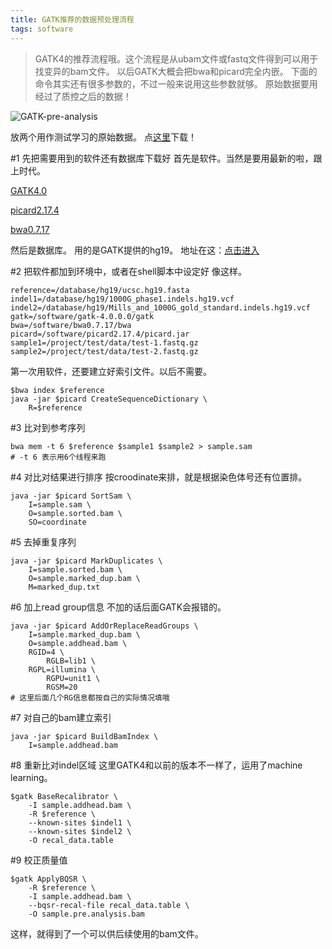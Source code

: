 ```yaml
---
title: GATK推荐的数据预处理流程
tags: software
---
```

>GATK4的推荐流程哦。这个流程是从ubam文件或fastq文件得到可以用于找变异的bam文件。
>以后GATK大概会把bwa和picard完全内嵌。
>下面的命令其实还有很多参数的，不过一般来说用这些参数就够。
>原始数据要用经过了质控之后的数据！

![GATK-pre-analysis](https://raw.githubusercontent.com/pzweuj/pzweuj.github.io/master/downloads/images/GATK_pre_analysis.PNG)

放两个用作测试学习的原始数据。
点[这里](https://github.com/pzweuj/pzweuj.github.io/tree/master/downloads/gatk-pre-analysis-test-data)下载！

#1 先把需要用到的软件还有数据库下载好
首先是软件。当然是要用最新的啦，跟上时代。

[GATK4.0](https://github.com/broadinstitute/gatk/releases/download/4.0.0.0/gatk-4.0.0.0.zip)

[picard2.17.4](https://github.com/broadinstitute/picard/releases/download/2.17.4/picard.jar)

[bwa0.7.17](https://github.com/lh3/bwa/releases/download/v0.7.17/bwa-0.7.17.tar.bz2)

然后是数据库。
用的是GATK提供的hg19。
地址在这：[点击进入](ftp://ftp.broadinstitute.org/bundle/hg19/)

#2 把软件都加到环境中，或者在shell脚本中设定好
像这样。
```
reference=/database/hg19/ucsc.hg19.fasta
indel1=/database/hg19/1000G_phase1.indels.hg19.vcf
indel2=/database/hg19/Mills_and_1000G_gold_standard.indels.hg19.vcf
gatk=/software/gatk-4.0.0.0/gatk
bwa=/software/bwa0.7.17/bwa
picard=/software/picard2.17.4/picard.jar
sample1=/project/test/data/test-1.fastq.gz
sample2=/project/test/data/test-2.fastq.gz
```

第一次用软件，还要建立好索引文件。以后不需要。

```
$bwa index $reference
java -jar $picard CreateSequenceDictionary \
	R=$reference
```

#3 比对到参考序列
```
bwa mem -t 6 $reference $sample1 $sample2 > sample.sam
# -t 6 表示用6个线程来跑
```

#4 对比对结果进行排序
按croodinate来排，就是根据染色体号还有位置排。
```
java -jar $picard SortSam \
	I=sample.sam \
	O=sample.sorted.bam \
	SO=coordinate
```

#5 去掉重复序列
```
java -jar $picard MarkDuplicates \
	I=sample.sorted.bam \
	O=sample.marked_dup.bam \
	M=marked_dup.txt
```

#6 加上read group信息
不加的话后面GATK会报错的。
```
java -jar $picard AddOrReplaceReadGroups \
	I=sample.marked_dup.bam \
	O=sample.addhead.bam \
	RGID=4 \
    	RGLB=lib1 \
   	RGPL=illumina \
    	RGPU=unit1 \
    	RGSM=20
# 这里后面几个RG信息都按自己的实际情况填哦
```

#7 对自己的bam建立索引
```
java -jar $picard BuildBamIndex \
	I=sample.addhead.bam
```

#8 重新比对indel区域
这里GATK4和以前的版本不一样了，运用了machine learning。
```
$gatk BaseRecalibrator \
	-I sample.addhead.bam \
	-R $reference \
	--known-sites $indel1 \
	--known-sites $indel2 \
	-O recal_data.table
```

#9 校正质量值
```
$gatk ApplyBQSR \
	-R $reference \
	-I sample.addhead.bam \
	--bqsr-recal-file recal_data.table \
	-O sample.pre.analysis.bam
```

这样，就得到了一个可以供后续使用的bam文件。


[T_T]:好多事情啊。

